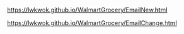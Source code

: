 https://lwkwok.github.io/WalmartGrocery/EmailNew.html

https://lwkwok.github.io/WalmartGrocery/EmailChange.html

